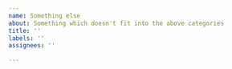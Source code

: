 ```yaml
---
name: Something else
about: Something which doesn't fit into the above categories
title: ''
labels: ''
assignees: ''

---
```



